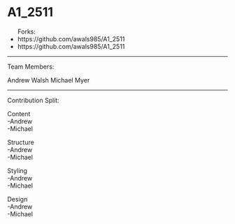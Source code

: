 # A1_2511

<ul>
Forks: <br>
  <li> https://github.com/awals985/A1_2511 </li>
  <li> https://github.com/awals985/A1_2511 </li>
</ul>

-----------------------------------
Team Members:

Andrew Walsh
Michael Myer

-----------------------------------

Contribution Split:

Content <br>
  -Andrew <br>
  -Michael <br>

Structure <br>
  -Andrew <br>
  -Michael <br>

Styling <br>
  -Andrew <br>
  -Michael <br>
 
Design <br>
  -Andrew <br>
  -Michael <br>
